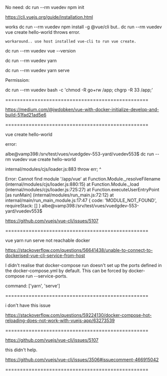 
No need:  dc run --rm vuedev npm init

https://cli.vuejs.org/guide/installation.html


works 
    dc run --rm vuedev npm install -g @vue/cli
but..
    dc run --rm vuedev vue create hello-world
throws error.

    workaround.. use host installed vue-cli to run vue create.

dc run --rm vuedev vue --version



dc run --rm vuedev yarn

dc run --rm vuedev yarn  serve



Permission:

dc run --rm vuedev bash -c 'chmod -R go+rw /app; chgrp -R 33 /app;'


=================================================

https://medium.com/@jwdobken/vue-with-docker-initialize-develop-and-build-51fad21ad5e6


=================================================

vue create hello-world


error:

albe@vamp398:/srv/test/vues/vuedgdev-553-yard/vuedev553$ dc run --rm vuedev vue create hello-world

internal/modules/cjs/loader.js:883
  throw err;
  ^

Error: Cannot find module '/app/vue'
    at Function.Module._resolveFilename (internal/modules/cjs/loader.js:880:15)
    at Function.Module._load (internal/modules/cjs/loader.js:725:27)
    at Function.executeUserEntryPoint [as runMain] (internal/modules/run_main.js:72:12)
    at internal/main/run_main_module.js:17:47 {
  code: 'MODULE_NOT_FOUND',
  requireStack: []
}
albe@vamp398:/srv/test/vues/vuedgdev-553-yard/vuedev553$


https://github.com/vuejs/vue-cli/issues/5107



=================================================

vue yarn run serve not reachable docker

https://stackoverflow.com/questions/56641438/unable-to-connect-to-dockerised-vue-cli-service-from-host


I didn't realise that docker-compose run doesn't set up the ports defined in the docker-compose.yml by default. This can be forced by docker-compose run --service-ports.

command: ['yarn', 'serve']


=================================================

i don't have this issue

https://stackoverflow.com/questions/59224130/docker-compose-hot-reloading-does-not-work-with-vuejs-app/63273539

=================================================


https://github.com/vuejs/vue-cli/issues/5107

this didn't help.

https://github.com/vuejs/vue-cli/issues/3506#issuecomment-466915042


=================================================

